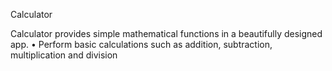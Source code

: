 Calculator

Calculator provides simple mathematical functions in a beautifully designed app.
• Perform basic calculations such as addition, subtraction, multiplication and division

